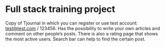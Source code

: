 # Full stack training project
  Copy of Tjournal in which you can register or use test account: test@test.com / 123456. Has the possibility to write your own articles and comment on other people’s posts. There is also a rating page that shows the most active users. Search bar can help to find the certain post.
